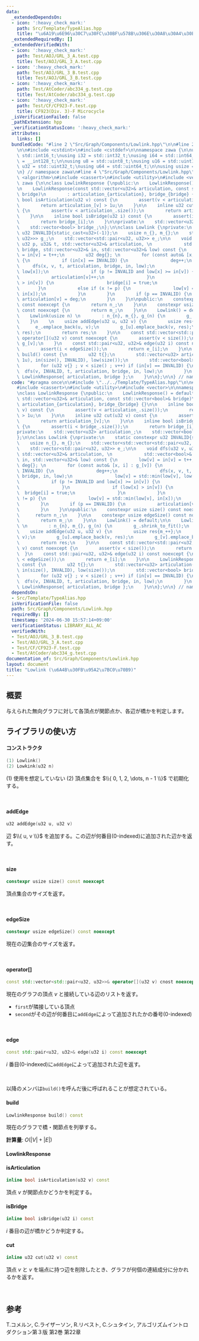 ```yaml
---
data:
  _extendedDependsOn:
  - icon: ':heavy_check_mark:'
    path: Src/Template/TypeAlias.hpp
    title: "\u6A19\u6E96\u30C7\u30FC\u30BF\u578B\u306E\u30A8\u30A4\u30EA\u30A2\u30B9"
  _extendedRequiredBy: []
  _extendedVerifiedWith:
  - icon: ':heavy_check_mark:'
    path: Test/AOJ/GRL_3_A.test.cpp
    title: Test/AOJ/GRL_3_A.test.cpp
  - icon: ':heavy_check_mark:'
    path: Test/AOJ/GRL_3_B.test.cpp
    title: Test/AOJ/GRL_3_B.test.cpp
  - icon: ':heavy_check_mark:'
    path: Test/AtCoder/abc334_g.test.cpp
    title: Test/AtCoder/abc334_g.test.cpp
  - icon: ':heavy_check_mark:'
    path: Test/CF/CF923-F.test.cpp
    title: CF923(Div. 3)-F Microcycle
  _isVerificationFailed: false
  _pathExtension: hpp
  _verificationStatusIcon: ':heavy_check_mark:'
  attributes:
    links: []
  bundledCode: "#line 2 \"Src/Graph/Components/Lowlink.hpp\"\n\n#line 2 \"Src/Template/TypeAlias.hpp\"\
    \n\n#include <cstdint>\n#include <cstddef>\n\nnamespace zawa {\n\nusing i16 =\
    \ std::int16_t;\nusing i32 = std::int32_t;\nusing i64 = std::int64_t;\nusing i128\
    \ = __int128_t;\n\nusing u8 = std::uint8_t;\nusing u16 = std::uint16_t;\nusing\
    \ u32 = std::uint32_t;\nusing u64 = std::uint64_t;\n\nusing usize = std::size_t;\n\
    \n} // namespace zawa\n#line 4 \"Src/Graph/Components/Lowlink.hpp\"\n\n#include\
    \ <algorithm>\n#include <cassert>\n#include <utility>\n#include <vector>\n\nnamespace\
    \ zawa {\n\nclass LowlinkResponse {\npublic:\n    LowlinkResponse() = default;\n\
    \n    LowlinkResponse(const std::vector<u32>& articulation, const std::vector<bool>&\
    \ bridge)\n        : articulation_{articulation}, bridge_{bridge} {}\n\n    inline\
    \ bool isArticulation(u32 v) const {\n        assert(v < articulation_.size());\n\
    \        return articulation_[v] > 1u;\n    }\n\n    inline u32 cut(u32 v) const\
    \ {\n        assert(v < articulation_.size());\n        return articulation_[v];\n\
    \    }\n\n    inline bool isBridge(u32 i) const {\n        assert(i < bridge_.size());\n\
    \        return bridge_[i];\n    }\n\nprivate:\n    std::vector<u32> articulation_;\n\
    \    std::vector<bool> bridge_;\n};\n\nclass Lowlink {\nprivate:\n    static constexpr\
    \ u32 INVALID{static_cast<u32>(-1)};\n    usize n_{}, m_{};\n    std::vector<std::vector<std::pair<u32,\
    \ u32>>> g_;\n    std::vector<std::pair<u32, u32>> e_;\n\n    void dfs(u32 v,\
    \ u32 p, u32& t, std::vector<u32>& articulation, \n            std::vector<bool>&\
    \ bridge, std::vector<u32>& in, std::vector<u32>& low) const {\n        low[v]\
    \ = in[v] = t++;\n        u32 deg{}; \n        for (const auto& [x, i] : g_[v])\
    \ {\n            if (in[x] == INVALID) {\n                deg++;\n           \
    \     dfs(x, v, t, articulation, bridge, in, low);\n                low[v] = std::min(low[v],\
    \ low[x]);\n                if (p != INVALID and low[x] >= in[v]) {\n        \
    \            articulation[v]++;\n                }\n                if (low[x]\
    \ > in[v]) {\n                    bridge[i] = true;\n                }\n     \
    \       }\n            else if (x != p) {\n                low[v] = std::min(low[v],\
    \ in[x]);\n            }\n        }\n        if (p == INVALID) {\n           \
    \ articulation[v] = deg;\n        }\n    }\n\npublic:\n    constexpr usize size()\
    \ const noexcept {\n        return n_;\n    }\n\n    constexpr usize edgeSize()\
    \ const noexcept {\n        return m_;\n    }\n\n    Lowlink() = default;\n\n\
    \    Lowlink(usize n) \n        : n_{n}, m_{}, g_(n) {\n        g_.shrink_to_fit();\n\
    \    }\n    \n    usize addEdge(u32 u, u32 v) {\n        usize res{m_++};\n  \
    \      e_.emplace_back(u, v);\n        g_[u].emplace_back(v, res);\n        g_[v].emplace_back(u,\
    \ res);\n        return res;\n    }\n\n    const std::vector<std::pair<u32, u32>>&\
    \ operator[](u32 v) const noexcept {\n        assert(v < size());\n        return\
    \ g_[v];\n    }\n    const std::pair<u32, u32>& edge(u32 i) const noexcept {\n\
    \        assert(i < edgeSize());\n        return e_[i];\n    }\n\n    LowlinkResponse\
    \ build() const {\n        u32 t{};\n        std::vector<u32> articulation(size(),\
    \ 1u), in(size(), INVALID), low(size());\n        std::vector<bool> bridge(edgeSize());\n\
    \        for (u32 v{} ; v < size() ; v++) if (in[v] == INVALID) {\n          \
    \  dfs(v, INVALID, t, articulation, bridge, in, low);\n        }\n        return\
    \ LowlinkResponse{ articulation, bridge };\n    }\n\n};\n\n} // namespace zawa\n"
  code: "#pragma once\n\n#include \"../../Template/TypeAlias.hpp\"\n\n#include <algorithm>\n\
    #include <cassert>\n#include <utility>\n#include <vector>\n\nnamespace zawa {\n\
    \nclass LowlinkResponse {\npublic:\n    LowlinkResponse() = default;\n\n    LowlinkResponse(const\
    \ std::vector<u32>& articulation, const std::vector<bool>& bridge)\n        :\
    \ articulation_{articulation}, bridge_{bridge} {}\n\n    inline bool isArticulation(u32\
    \ v) const {\n        assert(v < articulation_.size());\n        return articulation_[v]\
    \ > 1u;\n    }\n\n    inline u32 cut(u32 v) const {\n        assert(v < articulation_.size());\n\
    \        return articulation_[v];\n    }\n\n    inline bool isBridge(u32 i) const\
    \ {\n        assert(i < bridge_.size());\n        return bridge_[i];\n    }\n\n\
    private:\n    std::vector<u32> articulation_;\n    std::vector<bool> bridge_;\n\
    };\n\nclass Lowlink {\nprivate:\n    static constexpr u32 INVALID{static_cast<u32>(-1)};\n\
    \    usize n_{}, m_{};\n    std::vector<std::vector<std::pair<u32, u32>>> g_;\n\
    \    std::vector<std::pair<u32, u32>> e_;\n\n    void dfs(u32 v, u32 p, u32& t,\
    \ std::vector<u32>& articulation, \n            std::vector<bool>& bridge, std::vector<u32>&\
    \ in, std::vector<u32>& low) const {\n        low[v] = in[v] = t++;\n        u32\
    \ deg{}; \n        for (const auto& [x, i] : g_[v]) {\n            if (in[x] ==\
    \ INVALID) {\n                deg++;\n                dfs(x, v, t, articulation,\
    \ bridge, in, low);\n                low[v] = std::min(low[v], low[x]);\n    \
    \            if (p != INVALID and low[x] >= in[v]) {\n                    articulation[v]++;\n\
    \                }\n                if (low[x] > in[v]) {\n                  \
    \  bridge[i] = true;\n                }\n            }\n            else if (x\
    \ != p) {\n                low[v] = std::min(low[v], in[x]);\n            }\n\
    \        }\n        if (p == INVALID) {\n            articulation[v] = deg;\n\
    \        }\n    }\n\npublic:\n    constexpr usize size() const noexcept {\n  \
    \      return n_;\n    }\n\n    constexpr usize edgeSize() const noexcept {\n\
    \        return m_;\n    }\n\n    Lowlink() = default;\n\n    Lowlink(usize n)\
    \ \n        : n_{n}, m_{}, g_(n) {\n        g_.shrink_to_fit();\n    }\n    \n\
    \    usize addEdge(u32 u, u32 v) {\n        usize res{m_++};\n        e_.emplace_back(u,\
    \ v);\n        g_[u].emplace_back(v, res);\n        g_[v].emplace_back(u, res);\n\
    \        return res;\n    }\n\n    const std::vector<std::pair<u32, u32>>& operator[](u32\
    \ v) const noexcept {\n        assert(v < size());\n        return g_[v];\n  \
    \  }\n    const std::pair<u32, u32>& edge(u32 i) const noexcept {\n        assert(i\
    \ < edgeSize());\n        return e_[i];\n    }\n\n    LowlinkResponse build()\
    \ const {\n        u32 t{};\n        std::vector<u32> articulation(size(), 1u),\
    \ in(size(), INVALID), low(size());\n        std::vector<bool> bridge(edgeSize());\n\
    \        for (u32 v{} ; v < size() ; v++) if (in[v] == INVALID) {\n          \
    \  dfs(v, INVALID, t, articulation, bridge, in, low);\n        }\n        return\
    \ LowlinkResponse{ articulation, bridge };\n    }\n\n};\n\n} // namespace zawa\n"
  dependsOn:
  - Src/Template/TypeAlias.hpp
  isVerificationFile: false
  path: Src/Graph/Components/Lowlink.hpp
  requiredBy: []
  timestamp: '2024-06-30 15:57:14+09:00'
  verificationStatus: LIBRARY_ALL_AC
  verifiedWith:
  - Test/AOJ/GRL_3_B.test.cpp
  - Test/AOJ/GRL_3_A.test.cpp
  - Test/CF/CF923-F.test.cpp
  - Test/AtCoder/abc334_g.test.cpp
documentation_of: Src/Graph/Components/Lowlink.hpp
layout: document
title: "Lowlink (\u6A4B\u30FB\u95A2\u7BC0\u70B9)"
---
```


## 概要

与えられた無向グラフに対して各頂点が関節点か、各辺が橋かを判定します。

## ライブラリの使い方

#### コンストラクタ

```cpp
(1) Lowlink()
(2) Lowkink(u32 n)
```

(1) 使用を想定していない
(2) 頂点集合を $\\{ 0, 1, 2, \dots, n - 1 \\}$ で初期化する。

<br />

#### addEdge

```cpp
u32 addEdge(u32 u, u32 v)
```

辺 $\\{ u, v \\}$ を追加する。この辺が何番目(0-indexed)に追加された辺かを返す。

<br />

#### size

```cpp
constexpr usize size() const noexcept
```

頂点集合のサイズを返す。

<br />

#### edgeSize

```cpp
constexpr usize edgeSize() const noexcept
```

現在の辺集合のサイズを返す。

<br />


#### operator[]

```cpp
const std::vector<std::pair<u32, u32>>& operator[](u32 v) cnost noexcept
```

現在のグラフの頂点 $v$ と接続している辺のリストを返す。
- `first`が隣接している頂点
- `second`がその辺が何番目に`addEdge`によって追加されたかの番号(0-indexed)

<br />

#### edge

```cpp
const std::pair<u32, u32>& edge(u32 i) const noexcept
```

$i$ 番目(0-indexed)に`addEdge`によって追加された辺を返す。

<br />

以降のメンバは`build()`を呼んだ後に呼ばれることが想定されている。

#### build

```cpp
LowlinkResponse build() const
```

現在のグラフで橋・関節点を列挙する。

**計算量**: $O(|V| + |E|)$

#### LowlinkResponse

#### isArticulation

```cpp
inline bool isArticulation(u32 v) const 
```

頂点 $v$ が関節点かどうかを判定する。

#### isBridge

```cpp
inline bool isBridge(u32 i) const
```

$i$ 番目の辺が橋かどうか判定する。


#### cut

```cpp
inline u32 cut(u32 v) const
```

頂点 $v$ と $v$ を端点に持つ辺を削除したとき、グラフが何個の連結成分に分かれるかを返す。

<br />

## 参考

T.コメルン, C.ライザーソン, R.リベスト, C.シュタイン, アルゴリズムイントロダクション第３版 第2巻 第22章
